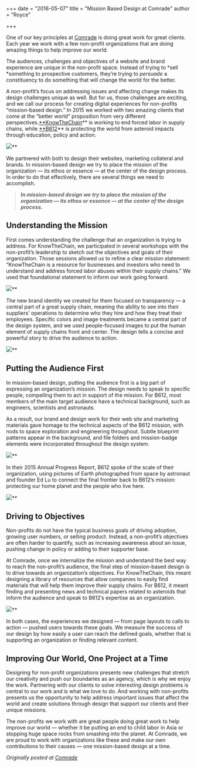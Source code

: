 +++
date = "2016-05-07"
title = "Mission Based Design at Comrade"
author = "Royce"

+++

One of our key principles at [Comrade](http://comradeagency.com/) is doing great work for great clients. Each year we work with a few non-profit organizations that are doing amazing things to help improve our world.
<!--more--> 

The audiences, challenges and objectives of a website and brand experience are unique in the non-profit space. Instead of trying to *sell *something to prospective customers, they’re trying to *persuade* a constituency to do something that will change the world for the better.

A non-profit’s focus on addressing issues and affecting change makes its design challenges unique as well. But for us, those challenges are exciting, and we call our process for creating digital experiences for non-profits “mission-based design.” In 2015 we worked with two amazing clients that come at the “better world” proposition from very different perspectives.[**KnowTheChain](https://knowthechain.org/)** is working to end forced labor in supply chains, while [**B612](https://b612foundation.org/)** is protecting the world from asteroid impacts through education, policy and action.

![](https://medium2.global.ssl.fastly.net/max/2048/0*K_anbmUoaeTLmzvZ.jpg)**

We partnered with both to design their websites, marketing collateral and brands. In mission-based design we try to place the mission of the organization — its ethos or essence — at the center of the design process. In order to do that effectively, there are several things we need to accomplish.
> ***In mission-based design we try to place the mission of the organization — its ethos or essence — at the center of the design process.***

## Understanding the Mission

First comes understanding the challenge that an organization is trying to address. For KnowTheChain, we participated in several workshops with the non-profit’s leadership to sketch out the objectives and goals of their organization. Those sessions allowed us to refine a clear mission statement: “KnowTheChain is a resource for businesses and investors who need to understand and address forced labor abuses within their supply chains.” We used that foundational statement to inform our work going forward.

![](https://medium2.global.ssl.fastly.net/max/2048/0*uKMjBJBEZG1dCis2.jpg)**

The new brand identity we created for them focused on transparency — a central part of a great supply chain, meaning the ability to see into their suppliers’ operations to determine who they hire and how they treat their employees. Specific colors and image treatments became a central part of the design system, and we used people-focused images to put the human element of supply chains front and center. The design tells a concise and powerful story to drive the audience to action.

![](https://medium2.global.ssl.fastly.net/max/2048/0*NURRhWbKZE0YFTyp.jpg)**

## Putting the Audience First

In mission-based design, putting the audience first is a big part of expressing an organization’s mission. The design needs to speak to specific people, compelling them to act in support of the mission. For B612, most members of the main target audience have a technical background, such as engineers, scientists and astronauts.

As a result, our brand and design work for their web site and marketing materials gave homage to the technical aspects of the B612 mission, with nods to space exploration and engineering throughout. Subtle blueprint patterns appear in the background, and file folders and mission-badge elements were incorporated throughout the design system.

![](https://medium2.global.ssl.fastly.net/max/2048/0*H18wtow8Ne2ch30X.jpg)**

In their 2015 Annual Progress Report, B612 spoke of the scale of their organization, using pictures of Earth photographed from space by astronaut and founder Ed Lu to connect the final frontier back to B612’s mission: protecting our home planet and the people who live here.

![](https://medium2.global.ssl.fastly.net/max/2048/0*kKvhMpAN4NGx0ANX.jpg)**

## Driving to Objectives

Non-profits do not have the typical business goals of driving adoption, growing user numbers, or selling product. Instead, a non-profit’s objectives are often harder to quantify, such as increasing awareness about an issue, pushing change in policy or adding to their supporter base.

At Comrade, once we internalize the mission and understand the best way to reach the non-profit’s audience, the final step of mission-based design is to drive towards an organization’s objectives. For KnowTheChain, this meant designing a library of resources that allow companies to easily find materials that will help them improve their supply chains. For B612, it meant finding and presenting news and technical papers related to asteroids that inform the audience and speak to B612’s expertise as an organization.

![](https://medium2.global.ssl.fastly.net/max/2048/0*pXnpHydN4duPLG81.jpg)**

In both cases, the experiences we designed — from page layouts to calls to action — pushed users towards these goals. We measure the success of our design by how easily a user can reach the defined goals, whether that is supporting an organization or finding relevant content.

## Improving Our World, One Project at a Time

Designing for non-profit organizations presents new challenges that stretch our creativity and push our boundaries as an agency, which is why we enjoy the work. Partnering with our clients to solve interesting design problems is central to our work and is what we love to do. And working with non-profits presents us the opportunity to help address important issues that affect the world and create solutions through design that support our clients and their unique missions.

The non-profits we work with are great people doing great work to help improve our world — whether it be putting an end to child labor in Asia or stopping huge space rocks from smashing into the planet. At Comrade, we are proud to work with organizations like these and make our own contributions to their causes — one mission-based design at a time.

*Originally posted at [Comrade](http://comradeagency.com)*
